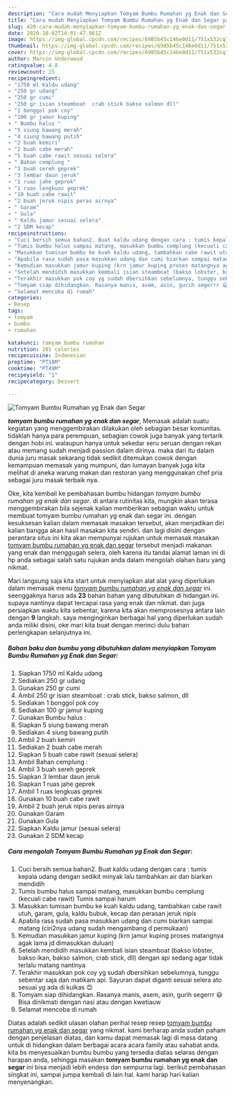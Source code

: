```yaml
---
description: "Cara mudah Menyiapkan Tomyam Bumbu Rumahan yg Enak dan Segar yang enak"
title: "Cara mudah Menyiapkan Tomyam Bumbu Rumahan yg Enak dan Segar yang enak"
slug: 420-cara-mudah-menyiapkan-tomyam-bumbu-rumahan-yg-enak-dan-segar-yang-enak
date: 2020-10-02T14:01:47.861Z
image: https://img-global.cpcdn.com/recipes/6985b45c146e0d11/751x532cq70/tomyam-bumbu-rumahan-yg-enak-dan-segar-foto-resep-utama.jpg
thumbnail: https://img-global.cpcdn.com/recipes/6985b45c146e0d11/751x532cq70/tomyam-bumbu-rumahan-yg-enak-dan-segar-foto-resep-utama.jpg
cover: https://img-global.cpcdn.com/recipes/6985b45c146e0d11/751x532cq70/tomyam-bumbu-rumahan-yg-enak-dan-segar-foto-resep-utama.jpg
author: Marvin Underwood
ratingvalue: 4.8
reviewcount: 15
recipeingredient:
- "1750 ml Kaldu udang"
- "250 gr udang"
- "250 gr cumi"
- "250 gr isian steamboat  crab stick bakso salmon dll"
- "1 bonggol pok coy"
- "100 gr jamur kuping"
- " Bumbu halus "
- "5 siung bawang merah"
- "4 siung bawang putih"
- "2 buah kemiri"
- "2 buah cabe merah"
- "5 buah cabe rawit sesuai selera"
- " Bahan cemplung "
- "3 buah sereh geprek"
- "3 lembar daun jeruk"
- "1 ruas jahe geprek"
- "1 ruas lengkuas geprek"
- "10 buah cabe rawit"
- "2 buah jeruk nipis peras airnya"
- " Garam"
- " Gula"
- " Kaldu jamur sesuai selera"
- "2 SDM kecap"
recipeinstructions:
- "Cuci bersih semua bahan2. Buat kaldu udang dengan cara : tumis kepala udang dengan sedikit minyak lalu tambahkan air dan biarkan mendidih"
- "Tumis bumbu halus sampai matang, masukkan bumbu cemplung (kecuali cabe rawit) Tumis sampai harum"
- "Masukkan tumisan bumbu ke kuah kaldu udang, tambahkan cabe rawit utuh, garam, gula, kaldu bubuk, kecap dan perasan jeruk nipis"
- "Apabila rasa sudah pasa masukkan udang dan cumi biarkan sampai matang (ciri2nya udang sudah mengambang d permukaan)"
- "Kemudian masukkan jamur kuping (krn jamur kuping proses matangnya agak lama jd dimasukkan duluan)"
- "Setelah mendidih masukkan kembali isian steamboat (bakso lobster, bakso ikan, bakso salmon, crab stick, dll) dengan api sedang agar tidak terlalu matang nantinya"
- "Terakhir masukkan pok coy yg sudah dbersihkan sebelumnya, tunggu sebentar saja dan matikam api. Sayuran dapat diganti sesuai selera ato sesuai yg ada di kulkas 😊"
- "Tomyam siap dihidangkan. Rasanya manis, asem, asin, gurih segerrr 😃 Bisa dinikmati dengan nasi atau dengan kwetiauw"
- "Selamat mencoba di rumah"
categories:
- Resep
tags:
- tomyam
- bumbu
- rumahan

katakunci: tomyam bumbu rumahan 
nutrition: 201 calories
recipecuisine: Indonesian
preptime: "PT18M"
cooktime: "PT49M"
recipeyield: "1"
recipecategory: Dessert

---
```



![Tomyam Bumbu Rumahan yg Enak dan Segar](https://img-global.cpcdn.com/recipes/6985b45c146e0d11/751x532cq70/tomyam-bumbu-rumahan-yg-enak-dan-segar-foto-resep-utama.jpg)

<b><i>tomyam bumbu rumahan yg enak dan segar</i></b>, Memasak adalah suatu kegiatan yang menggembirakan dilakukan oleh sebagian besar komunitas. tidaklah hanya para perempuan, sebagian cowok juga banyak yang tertarik dengan hobi ini. walaupun hanya untuk sekedar seru seruan dengan rekan atau memang sudah menjadi passion dalam dirinya. maka dari itu dalam dunia juru masak sekarang tidak sedikit ditemukan cowok dengan kemampuan memasak yang mumpuni, dan lumayan banyak juga kita melihat di aneka warung makan dan restoran yang menggunakan chef pria sebagai juru masak terbaik nya.



Oke, kita kembali ke pembahasan bumbu hidangan <i>tomyam bumbu rumahan yg enak dan segar</i>. di antara rutinitas kita, mungkin akan terasa menggembirakan bila sejenak kalian memberikan sebagian waktu untuk membuat tomyam bumbu rumahan yg enak dan segar ini. dengan kesuksesan kalian dalam memasak masakan tersebut, akan menjadikan diri kalian bangga akan hasil masakan kita sendiri. dan lagi disini dengan perantara situs ini kita akan mempunyai rujukan untuk memasak masakan <u>tomyam bumbu rumahan yg enak dan segar</u> tersebut menjadi makanan yang enak dan menggugah selera, oleh karena itu tandai alamat laman ini di hp anda sebagai salah satu rujukan anda dalam mengolah olahan baru yang nikmat.


Mari langsung saja kita start untuk menyiapkan alat alat yang diperlukan dalam memasak menu <u><i>tomyam bumbu rumahan yg enak dan segar</i></u> ini. seenggaknya harus ada <b>23</b> bahan bahan yang dibutuhkan di hidangan ini. supaya nantinya dapat tercapai rasa yang enak dan nikmat. dan juga persiapkan waktu kita sebentar, karena kita akan memprosesnya antara lain dengan <b>9</b> langkah. saya menginginkan berbagai hal yang diperlukan sudah anda miliki disini, oke mari kita buat dengan merinci dulu bahan perlengkapan selanjutnya ini.

<!--inarticleads1-->

##### Bahan baku dan bumbu yang dibutuhkan dalam menyiapkan Tomyam Bumbu Rumahan yg Enak dan Segar:

1. Siapkan 1750 ml Kaldu udang
1. Sediakan 250 gr udang
1. Gunakan 250 gr cumi
1. Ambil 250 gr isian steamboat : crab stick, bakso salmon, dll
1. Sediakan 1 bonggol pok coy
1. Sediakan 100 gr jamur kuping
1. Gunakan  Bumbu halus :
1. Siapkan 5 siung bawang merah
1. Sediakan 4 siung bawang putih
1. Ambil 2 buah kemiri
1. Sediakan 2 buah cabe merah
1. Siapkan 5 buah cabe rawit (sesuai selera)
1. Ambil  Bahan cemplung :
1. Ambil 3 buah sereh geprek
1. Siapkan 3 lembar daun jeruk
1. Siapkan 1 ruas jahe geprek
1. Ambil 1 ruas lengkuas geprek
1. Gunakan 10 buah cabe rawit
1. Ambil 2 buah jeruk nipis peras airnya
1. Gunakan  Garam
1. Gunakan  Gula
1. Siapkan  Kaldu jamur (sesuai selera)
1. Gunakan 2 SDM kecap




<!--inarticleads2-->

##### Cara mengolah Tomyam Bumbu Rumahan yg Enak dan Segar:

1. Cuci bersih semua bahan2. Buat kaldu udang dengan cara : tumis kepala udang dengan sedikit minyak lalu tambahkan air dan biarkan mendidih
1. Tumis bumbu halus sampai matang, masukkan bumbu cemplung (kecuali cabe rawit) Tumis sampai harum
1. Masukkan tumisan bumbu ke kuah kaldu udang, tambahkan cabe rawit utuh, garam, gula, kaldu bubuk, kecap dan perasan jeruk nipis
1. Apabila rasa sudah pasa masukkan udang dan cumi biarkan sampai matang (ciri2nya udang sudah mengambang d permukaan)
1. Kemudian masukkan jamur kuping (krn jamur kuping proses matangnya agak lama jd dimasukkan duluan)
1. Setelah mendidih masukkan kembali isian steamboat (bakso lobster, bakso ikan, bakso salmon, crab stick, dll) dengan api sedang agar tidak terlalu matang nantinya
1. Terakhir masukkan pok coy yg sudah dbersihkan sebelumnya, tunggu sebentar saja dan matikam api. Sayuran dapat diganti sesuai selera ato sesuai yg ada di kulkas 😊
1. Tomyam siap dihidangkan. Rasanya manis, asem, asin, gurih segerrr 😃 Bisa dinikmati dengan nasi atau dengan kwetiauw
1. Selamat mencoba di rumah




Diatas adalah sedikit ulasan olahan perihal resep resep <u>tomyam bumbu rumahan yg enak dan segar</u> yang nikmat. kami berharap anda sudah paham dengan penjelasan diatas, dan kamu dapat memasak lagi di masa datang untuk di hidangkan dalam berbagai acara acara family atau sahabat anda. kita bs menyesuaikan bumbu bumbu yang tersedia diatas selaras dengan harapan anda, sehingga masakan <b>tomyam bumbu rumahan yg enak dan segar</b> ini bisa menjadi lebih endess dan sempurna lagi. berikut pembahasan singkat ini, sampai jumpa kembali di lain hal. kami harap hari kalian menyenangkan.
